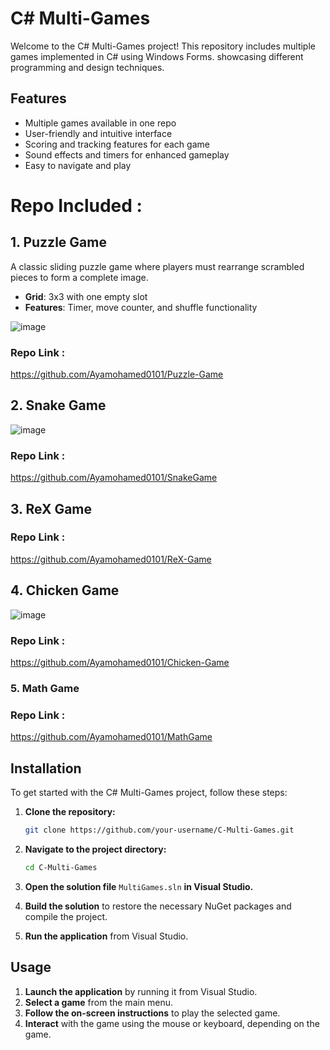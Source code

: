 # C# Multi-Games
Welcome to the C# Multi-Games project! This repository includes multiple games implemented in C# using Windows Forms. showcasing different programming and design techniques.

## Features

- Multiple games available in one repo
- User-friendly and intuitive interface
- Scoring and tracking features for each game
- Sound effects and timers for enhanced gameplay
- Easy to navigate and play

# Repo Included :

## 1. Puzzle Game

A classic sliding puzzle game where players must rearrange scrambled pieces to form a complete image.

- **Grid**: 3x3 with one empty slot
- **Features**: Timer, move counter, and shuffle functionality

![image](https://github.com/user-attachments/assets/73e063f8-aaa5-404e-a893-2d0742a9cb2e)


 ### Repo Link :
  https://github.com/Ayamohamed0101/Puzzle-Game
  
## 2. Snake Game
![image](https://github.com/user-attachments/assets/30fd6b5a-90d6-4c50-8305-c9a0bfb3b8a0)

 ### Repo Link :
https://github.com/Ayamohamed0101/SnakeGame

## 3. ReX Game
 ### Repo Link :
 https://github.com/Ayamohamed0101/ReX-Game

## 4. Chicken Game
![image](https://github.com/user-attachments/assets/5614c3b3-3c58-48d3-903f-2c4430fb3b47)

 ### Repo Link :
https://github.com/Ayamohamed0101/Chicken-Game

### 5. Math Game
 ### Repo Link :
https://github.com/Ayamohamed0101/MathGame

## Installation

To get started with the C# Multi-Games project, follow these steps:


1. **Clone the repository:**
    ```bash
    git clone https://github.com/your-username/C-Multi-Games.git
    ```
    
2. **Navigate to the project directory:**
    ```bash
    cd C-Multi-Games
    ```
3. **Open the solution file** `MultiGames.sln` **in Visual Studio.**
4. **Build the solution** to restore the necessary NuGet packages and compile the project.
5. **Run the application** from Visual Studio.

## Usage

1. **Launch the application** by running it from Visual Studio.
2. **Select a game** from the main menu.
3. **Follow the on-screen instructions** to play the selected game.
4. **Interact** with the game using the mouse or keyboard, depending on the game.


